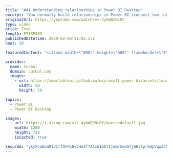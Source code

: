 ```yaml
---
title: "#41 Understanding relationships in Power BI Desktop"
excerpt: "You normally build relationships in Power BI (connect two tables together) so you can work with the data in both tables as if they were a single table.  In this video you will learn how to create relationships, understand what and how to use the advance options and troubleshoot the most common problems."
originalUrl: https://youtube.com/watch?v=-4ybWQSRcOY
type: video
price: Free
length: PT18M48S
publishedDateTime: 2020-02-06T11:02:53Z
heat: 58

featuredContent: "<iframe width=\"800\" height=\"500\" frameborder=\"0\" src=\"https://www.youtube.com/embed/-4ybWQSRcOY\" allow=\"accelerometer; autoplay; encrypted-media; gyroscope; picture-in-picture\" allowfullscreen></iframe>"

provider:
  name: Curbal
  domain: curbal.com
  images:
    - url: https://smartableai.github.io/microsoft-power-bi/assets/images/organizations/curbal.com-50x50.jpg
      width: 50
      height: 50

topics:
  - Power BI
  - Power BI Desktop

images:
  - url: https://i.ytimg.com/vi/-4ybWQSRcOY/maxresdefault.jpg
    width: 1280
    height: 720
    isCached: true

secured: "ykyXcwE5uR13IrfQ+FLNvcHeZf7AlcW1mkYIjmm/5mdGfj6H3lprkGpVqwZdN53VSthFuDgL1YU1mcusoGOLIQqOtpy/cg2pEtX3UUaUafZC7JEGIW0cJAYmISG3aBWcmGk2xbxFcndaFuF5MmHu//TwPEXZDTKAwmclnJPX6IJIdyhAy9kNizueaxhbhGjqVL145wnN8euJrzTQv5sGaA97ZCtN33PBo/mioDzejTi5AYVPayUiHAEFPJiGD2w3AP0LmbDCwpuNCQ/Et6abTdCYh6917I2IJ88HQ7I9yvywh+wSg1c1UPokiL3u3fWrcene63Jro1KihsAv9uL1sS+hvNN5ZnJ8Z4PVTifl0pVE2nx58CFpDMxM3B7rGQwSQ6zwdXFYz9HWPJ8LKO3LuA4ZrZSNuD0+3sqoxti2s0/ej3S6STa+EDfZHUDmr9e2;ZMBHM4aQYw95SdPwOSOrOQ=="
---
```


